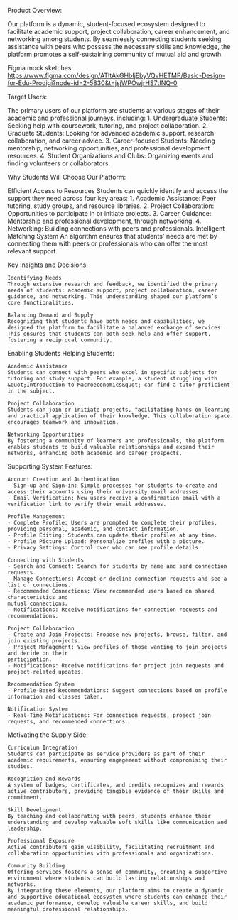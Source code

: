 Product Overview:

Our platform is a dynamic, student-focused ecosystem designed to facilitate academic support, project collaboration, career enhancement, and networking among students. By seamlessly connecting students seeking assistance with peers who possess the necessary skills and knowledge, the platform promotes a self-sustaining community of mutual aid and growth.

Figma mock sketches: 
https://www.figma.com/design/ATltAkGHbIjEbyVQvHETMP/Basic-Design-for-Edu-Prodigi?node-id=2-5830&t=jsjWPOwjrHS7tINQ-0



Target Users:

The primary users of our platform are students at various stages of their academic and professional journeys, including:
    1. Undergraduate Students: Seeking help with coursework, tutoring, and project collaboration.
    2. Graduate Students: Looking for advanced academic support, research collaboration, and career advice.
    3. Career-focused Students: Needing mentorship, networking opportunities, and professional development resources.
    4. Student Organizations and Clubs: Organizing events and finding volunteers or collaborators.



Why Students Will Choose Our Platform:

Efficient Access to Resources
    Students can quickly identify and access the support they need across four key areas:
    1. Academic Assistance: Peer tutoring, study groups, and resource libraries.
    2. Project Collaboration: Opportunities to participate in or initiate projects.
    3. Career Guidance: Mentorship and professional development, through networking.
    4. Networking: Building connections with peers and professionals.
Intelligent Matching System
    An algorithm ensures that students' needs are met by connecting them with peers or professionals who can offer the most relevant support.



Key Insights and Decisions:

    Identifying Needs
    Through extensive research and feedback, we identified the primary needs of students: academic support, project collaboration, career guidance, and networking. This understanding shaped our platform’s core functionalities.

    Balancing Demand and Supply
    Recognizing that students have both needs and capabilities, we designed the platform to facilitate a balanced exchange of services. This ensures that students can both seek help and offer support, fostering a reciprocal community.



Enabling Students Helping Students:

    Academic Assistance
    Students can connect with peers who excel in specific subjects for tutoring and study support. For example, a student struggling with &quot;Introduction to Macroeconomics&quot; can find a tutor proficient in the subject.

    Project Collaboration
    Students can join or initiate projects, facilitating hands-on learning and practical application of their knowledge. This collaboration space encourages teamwork and innovation.

    Networking Opportunities
    By fostering a community of learners and professionals, the platform enables students to build valuable relationships and expand their networks, enhancing both academic and career prospects.



Supporting System Features:

    Account Creation and Authentication
    - Sign-up and Sign-in: Simple processes for students to create and access their accounts using their university email addresses.
    - Email Verification: New users receive a confirmation email with a verification link to verify their email addresses.

    Profile Management
    - Complete Profile: Users are prompted to complete their profiles, providing personal, academic, and contact information.
    - Profile Editing: Students can update their profiles at any time.
    - Profile Picture Upload: Personalize profiles with a picture.
    - Privacy Settings: Control over who can see profile details.

    Connecting with Students
    - Search and Connect: Search for students by name and send connection requests.
    - Manage Connections: Accept or decline connection requests and see a list of connections.
    - Recommended Connections: View recommended users based on shared characteristics and
    mutual connections.
    - Notifications: Receive notifications for connection requests and recommendations.
    
    Project Collaboration
    - Create and Join Projects: Propose new projects, browse, filter, and join existing projects.
    - Project Management: View profiles of those wanting to join projects and decide on their
    participation.
    - Notifications: Receive notifications for project join requests and project-related updates.

    Recommendation System
    - Profile-Based Recommendations: Suggest connections based on profile information and classes taken.

    Notification System
    - Real-Time Notifications: For connection requests, project join requests, and recommended connections.



Motivating the Supply Side:

    Curriculum Integration
    Students can participate as service providers as part of their academic requirements, ensuring engagement without compromising their studies.

    Recognition and Rewards
    A system of badges, certificates, and credits recognizes and rewards active contributors, providing tangible evidence of their skills and commitment.

    Skill Development
    By teaching and collaborating with peers, students enhance their understanding and develop valuable soft skills like communication and leadership.

    Professional Exposure
    Active contributors gain visibility, facilitating recruitment and collaboration opportunities with professionals and organizations.

    Community Building
    Offering services fosters a sense of community, creating a supportive environment where students can build lasting relationships and networks.
    By integrating these elements, our platform aims to create a dynamic and supportive educational ecosystem where students can enhance their academic performance, develop valuable career skills, and build meaningful professional relationships.